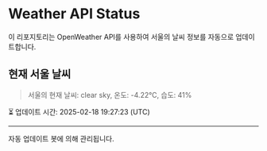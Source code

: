 
# Weather API Status

이 리포지토리는 OpenWeather API를 사용하여 서울의 날씨 정보를 자동으로 업데이트합니다.

## 현재 서울 날씨
> 서울의 현재 날씨: clear sky, 온도: -4.22°C, 습도: 41%

⏳ 업데이트 시간: 2025-02-18 19:27:23 (UTC)

---
자동 업데이트 봇에 의해 관리됩니다.
